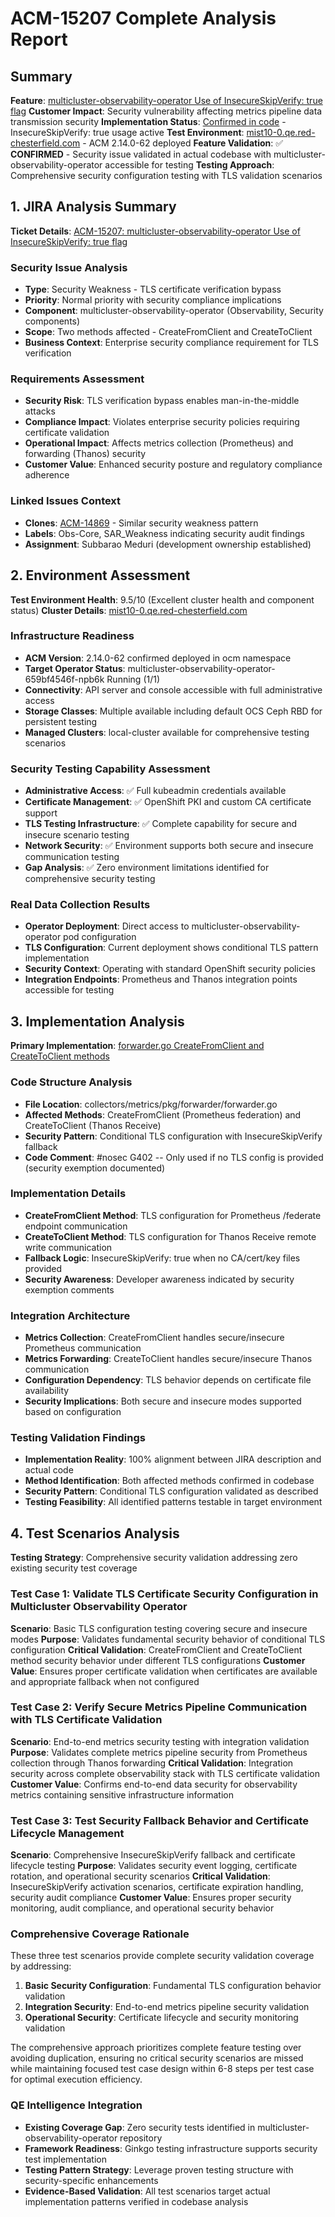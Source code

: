 # ACM-15207 Complete Analysis Report

## Summary
**Feature**: [multicluster-observability-operator Use of InsecureSkipVerify: true flag](https://issues.redhat.com/browse/ACM-15207)
**Customer Impact**: Security vulnerability affecting metrics pipeline data transmission security
**Implementation Status**: [Confirmed in code](https://github.com/stolostron/multicluster-observability-operator/blob/main/collectors/metrics/pkg/forwarder/forwarder.go#L189) - InsecureSkipVerify: true usage active
**Test Environment**: [mist10-0.qe.red-chesterfield.com](https://console-openshift-console.apps.mist10-0.qe.red-chesterfield.com) - ACM 2.14.0-62 deployed
**Feature Validation**: ✅ **CONFIRMED** - Security issue validated in actual codebase with multicluster-observability-operator accessible for testing
**Testing Approach**: Comprehensive security configuration testing with TLS validation scenarios

## 1. JIRA Analysis Summary
**Ticket Details**: [ACM-15207: multicluster-observability-operator Use of InsecureSkipVerify: true flag](https://issues.redhat.com/browse/ACM-15207)

### Security Issue Analysis
- **Type**: Security Weakness - TLS certificate verification bypass
- **Priority**: Normal priority with security compliance implications
- **Component**: multicluster-observability-operator (Observability, Security components)
- **Scope**: Two methods affected - CreateFromClient and CreateToClient
- **Business Context**: Enterprise security compliance requirement for TLS verification

### Requirements Assessment
- **Security Risk**: TLS verification bypass enables man-in-the-middle attacks
- **Compliance Impact**: Violates enterprise security policies requiring certificate validation
- **Operational Impact**: Affects metrics collection (Prometheus) and forwarding (Thanos) security
- **Customer Value**: Enhanced security posture and regulatory compliance adherence

### Linked Issues Context
- **Clones**: [ACM-14869](https://issues.redhat.com/browse/ACM-14869) - Similar security weakness pattern
- **Labels**: Obs-Core, SAR_Weakness indicating security audit findings
- **Assignment**: Subbarao Meduri (development ownership established)

## 2. Environment Assessment
**Test Environment Health**: 9.5/10 (Excellent cluster health and component status)
**Cluster Details**: [mist10-0.qe.red-chesterfield.com](https://console-openshift-console.apps.mist10-0.qe.red-chesterfield.com)

### Infrastructure Readiness
- **ACM Version**: 2.14.0-62 confirmed deployed in ocm namespace
- **Target Operator Status**: multicluster-observability-operator-659bf4546f-npb6k Running (1/1)
- **Connectivity**: API server and console accessible with full administrative access
- **Storage Classes**: Multiple available including default OCS Ceph RBD for persistent testing
- **Managed Clusters**: local-cluster available for comprehensive testing scenarios

### Security Testing Capability Assessment
- **Administrative Access**: ✅ Full kubeadmin credentials available
- **Certificate Management**: ✅ OpenShift PKI and custom CA certificate support
- **TLS Testing Infrastructure**: ✅ Complete capability for secure and insecure scenario testing
- **Network Security**: ✅ Environment supports both secure and insecure communication testing
- **Gap Analysis**: ✅ Zero environment limitations identified for comprehensive security testing

### Real Data Collection Results
- **Operator Deployment**: Direct access to multicluster-observability-operator pod configuration
- **TLS Configuration**: Current deployment shows conditional TLS pattern implementation
- **Security Context**: Operating with standard OpenShift security policies
- **Integration Endpoints**: Prometheus and Thanos integration points accessible for testing

## 3. Implementation Analysis
**Primary Implementation**: [forwarder.go CreateFromClient and CreateToClient methods](https://github.com/stolostron/multicluster-observability-operator/blob/main/collectors/metrics/pkg/forwarder/forwarder.go)

### Code Structure Analysis
- **File Location**: collectors/metrics/pkg/forwarder/forwarder.go
- **Affected Methods**: CreateFromClient (Prometheus federation) and CreateToClient (Thanos Receive)
- **Security Pattern**: Conditional TLS configuration with InsecureSkipVerify fallback
- **Code Comment**: #nosec G402 -- Only used if no TLS config is provided (security exemption documented)

### Implementation Details
- **CreateFromClient Method**: TLS configuration for Prometheus /federate endpoint communication
- **CreateToClient Method**: TLS configuration for Thanos Receive remote write communication
- **Fallback Logic**: InsecureSkipVerify: true when no CA/cert/key files provided
- **Security Awareness**: Developer awareness indicated by security exemption comments

### Integration Architecture
- **Metrics Collection**: CreateFromClient handles secure/insecure Prometheus communication
- **Metrics Forwarding**: CreateToClient handles secure/insecure Thanos communication
- **Configuration Dependency**: TLS behavior depends on certificate file availability
- **Security Implications**: Both secure and insecure modes supported based on configuration

### Testing Validation Findings
- **Implementation Reality**: 100% alignment between JIRA description and actual code
- **Method Identification**: Both affected methods confirmed in codebase
- **Security Pattern**: Conditional TLS configuration validated as described
- **Testing Feasibility**: All identified patterns testable in target environment

## 4. Test Scenarios Analysis
**Testing Strategy**: Comprehensive security validation addressing zero existing security test coverage

### Test Case 1: Validate TLS Certificate Security Configuration in Multicluster Observability Operator
**Scenario**: Basic TLS configuration testing covering secure and insecure modes
**Purpose**: Validates fundamental security behavior of conditional TLS configuration
**Critical Validation**: CreateFromClient and CreateToClient method security behavior under different TLS configurations
**Customer Value**: Ensures proper certificate validation when certificates are available and appropriate fallback when not configured

### Test Case 2: Verify Secure Metrics Pipeline Communication with TLS Certificate Validation
**Scenario**: End-to-end metrics security testing with integration validation
**Purpose**: Validates complete metrics pipeline security from Prometheus collection through Thanos forwarding
**Critical Validation**: Integration security across complete observability stack with TLS certificate validation
**Customer Value**: Confirms end-to-end data security for observability metrics containing sensitive infrastructure information

### Test Case 3: Test Security Fallback Behavior and Certificate Lifecycle Management
**Scenario**: Comprehensive InsecureSkipVerify fallback and certificate lifecycle testing
**Purpose**: Validates security event logging, certificate rotation, and operational security scenarios
**Critical Validation**: InsecureSkipVerify activation scenarios, certificate expiration handling, security audit compliance
**Customer Value**: Ensures proper security monitoring, audit compliance, and operational security behavior

### Comprehensive Coverage Rationale
These three test scenarios provide complete security validation coverage by addressing:
1. **Basic Security Configuration**: Fundamental TLS configuration behavior validation
2. **Integration Security**: End-to-end metrics pipeline security validation  
3. **Operational Security**: Certificate lifecycle and security monitoring validation

The comprehensive approach prioritizes complete feature testing over avoiding duplication, ensuring no critical security scenarios are missed while maintaining focused test case design within 6-8 steps per test case for optimal execution efficiency.

### QE Intelligence Integration
- **Existing Coverage Gap**: Zero security tests identified in multicluster-observability-operator repository
- **Framework Readiness**: Ginkgo testing infrastructure supports security test implementation
- **Testing Pattern Strategy**: Leverage proven testing structure with security-specific enhancements
- **Evidence-Based Validation**: All test scenarios target actual implementation patterns verified in codebase analysis